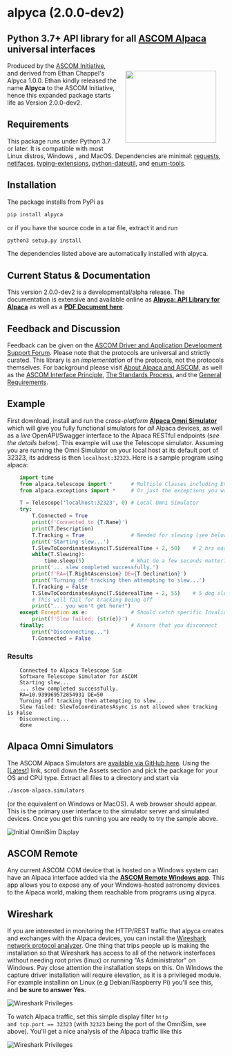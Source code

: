 # alpyca (2.0.0-dev2)

## Python 3.7+ API library for all [ASCOM Alpaca](https://ascom-standards.org/Developer/Alpaca.htm) universal interfaces

<img align="right" width="210" height="166" hspace="20" vspace="20" src="https://ascom-standards.org/alpyca/readme-assets/AlpacaLogo210.png">

Produced by the [ASCOM Initiative](https://ascom-standards.org/), and derived from Ethan Chappel's
Alpyca 1.0.0. Ethan kindly released the name **Alpyca** to the ASCOM Initiative, hence this expanded
package starts life as Version 2.0.0-dev2.

## Requirements

This package runs under Python 3.7 or later. It is compatible with most Linux distros, Windows , and MacOS.
Dependencies are minimal: [requests](https://pypi.org/project/requests/),
[netifaces](https://pypi.org/project/netifaces/),
[typing-extensions](https://pypi.org/project/typing-extensions/),
[python-dateutil](https://pypi.org/project/python-dateutil/), and
[enum-tools](https://pypi.org/project/enum-tools/).

## Installation

The package installs from PyPi as

```sh
pip install alpyca
```

or if you have the source code in a tar file, extract it and run

```sh
python3 setup.py install
```

The dependencies listed above are automatically installed with alpyca.

## Current Status & Documentation

This version 2.0.0-dev2 is a developmental/alpha release. The documentation is
extensive and available
online as **[Alpyca: API Library for Alpaca](https://ascom-standards.org/alpyca/)** as well as a
**[PDF Document here](https://ascom-standards.org/alpyca/alpyca.pdf)**.

## Feedback and Discussion

Feedback can be given on the
[ASCOM Driver and Application Development Support Forum](https://ascomtalk.groups.io/g/Developer).
Please note that the protocols are universal and strictly curated. This library is an
_implementation_ of the protocols, not the protocols themselves. For background please visit
[About Alpaca and ASCOM](https://ascom-standards.org/About/Index.htm), as well as the
[ASCOM Interface Principle](https://ascom-standards.org/Standards/InterfacePrinciple.htm),
[The Standards Process](https://ascom-standards.org/Standards/StandardsProcess.htm), and
the [General Requirements](https://ascom-standards.org/Standards/Requirements.htm).

## Example

First download, install and run the _cross-platform_
**[Alpaca Omni Simulator](https://github.com/DanielVanNoord/ASCOM.Alpaca.Simulators#readme)**
which will give you fully functional simulators for _all_ Alpaca devices, as well as a _live_
OpenAPI/Swagger interface to the Alpaca RESTful endpoints (_see the details below_). This example will
use the Telescope simulator. Assuming you are running the Omni Simulator on your local host
at its default port of 32323, its address is then <code>localhost:32323</code>. Here is a sample
program using alpaca:

```python
    import time
    from alpaca.telescope import *      # Multiple Classes including Enumerations
    from alpaca.exceptions import *     # Or just the exceptions you want to catch

    T = Telescope('localhost:32323', 0) # Local Omni Simulator
    try:
        T.Connected = True
        print(f'Connected to {T.Name}')
        print(T.Description)
        T.Tracking = True               # Needed for slewing (see below)
        print('Starting slew...')
        T.SlewToCoordinatesAsync(T.SiderealTime + 2, 50)    # 2 hrs east of meridian
        while(T.Slewing):
            time.sleep(5)               # What do a few seconds matter?
        print('... slew completed successfully.')
        print(f'RA={T.RightAscension} DE={T.Declination}')
        print('Turning off tracking then attempting to slew...')
        T.Tracking = False
        T.SlewToCoordinatesAsync(T.SiderealTime + 2, 55)    # 5 deg slew N
        # This will fail for tracking being off
        print("... you won't get here!")
    except Exception as e:              # Should catch specific InvalidOperationException
        print(f'Slew failed: {str(e)}')
    finally:                            # Assure that you disconnect
        print("Disconnecting...")
        T.Connected = False
```

### Results

```tt
    Connected to Alpaca Telescope Sim
    Software Telescope Simulator for ASCOM
    Starting slew...
    ... slew completed successfully.
    RA=10.939969572854931 DE=50
    Turning off tracking then attempting to slew...
    Slew failed: SlewToCoordinatesAsync is not allowed when tracking is False
    Disconnecting...
    done
```

## Alpaca Omni Simulators

The ASCOM Alpaca Simulators are [available via GitHub here](https://github.com/DanielVanNoord/ASCOM.Alpaca.Simulators).
Using the \[[Latest](https://github.com/DanielVanNoord/ASCOM.Alpaca.Simulators/releases/tag/v0.1.2)\] link, scroll down the
Assets section and pick the package for your OS and CPU type. Extract all files to a directory and start via

```sh
./ascom-alpaca.simulators
```

(or the equivalent on Windows or MacOS). A web browser should appear. This is the primary user interface to the simulator
server and simulated devices. Once you get this running you are ready to try the sample above.

![Initial OmniSim Display](https://ascom-standards.org/alpyca/readme-assets/InitialBrowserAnnotated.png)

## ASCOM Remote

Any current ASCOM COM device that is hosted on a Windows system can have an Alpaca interface added via the
**[ASCOM Remote Windows app](https://github.com/ASCOMInitiative/ASCOMRemote/releases/latest)**. This app allows you to
expose any of your Windows-hosted astronomy devices to the Alpaca world, making them reachable from programs
using alpyca.

## Wireshark

If you are interested in monitoring the HTTP/REST traffic that alpyca creates and exchanges with the
Alpaca devices, you can install the [Wireshark network protocol analyzer](https://www.wireshark.org/).
One thing that trips people up is making the installation so that Wireshark has access to all of the
network insterfaces without needing root privs (linux) or running "As Administrator" on Windows. Pay close
attention the installation steps on this. On WIndows the capture driver installation will require elevation,
as it is a privileged module. For example installinn on Linux (e.g Debian/Raspberry Pi) you'll see this,
and **be sure to answer Yes**.

![Wireshark Privileges](https://ascom-standards.org/alpyca/readme-assets/WireSharkPrivs.png)

To watch Alpaca traffic, set this simple display filter <code>http and tcp.port == 32323</code>
(with <code>32323</code> being the port of the OmniSim, see above). You'll get a nice analysis
of the Alpaca traffic like this

![Wireshark Privileges](https://ascom-standards.org/alpyca/readme-assets/Wireshark1.png)
